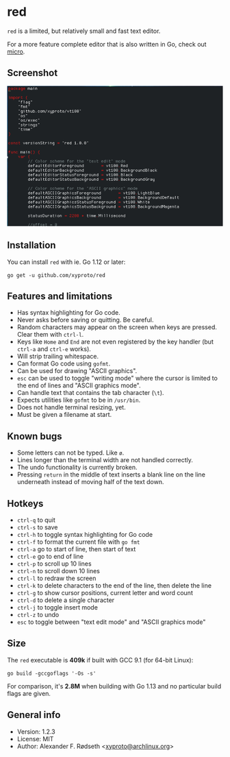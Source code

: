 # red

`red` is a limited, but relatively small and fast text editor.

For a more feature complete editor that is also written in Go, check out [micro](https://github.com/zyedidia/micro).

## Screenshot

![screenshot](img/screenshot.png)

## Installation

You can install `red` with ie. Go 1.12 or later:

    go get -u github.com/xyproto/red

## Features and limitations

* Has syntax highlighting for Go code.
* Never asks before saving or quitting. Be careful.
* Random characters may appear on the screen when keys are pressed. Clear them with `ctrl-l`.
* Keys like `Home` and `End` are not even registered by the key handler (but `ctrl-a` and `ctrl-e` works).
* Will strip trailing whitespace.
* Can format Go code using `gofmt`.
* Can be used for drawing "ASCII graphics".
* `esc` can be used to toggle "writing mode" where the cursor is limited to the end of lines and "ASCII graphics mode".
* Can handle text that contains the tab character (`\t`).
* Expects utilities like `gofmt` to be in `/usr/bin`.
* Does not handle terminal resizing, yet.
* Must be given a filename at start.

## Known bugs

* Some letters can not be typed. Like `ø`.
* Lines longer than the terminal width are not handled correctly.
* The undo functionality is currently broken.
* Pressing `return` in the middle of text inserts a blank line on the line underneath instead of moving half of the text down.

## Hotkeys

* `ctrl-q` to quit
* `ctrl-s` to save
* `ctrl-h` to toggle syntax highlighting for Go code
* `ctrl-f` to format the current file with `go fmt`
* `ctrl-a` go to start of line, then start of text
* `ctrl-e` go to end of line
* `ctrl-p` to scroll up 10 lines
* `ctrl-n` to scroll down 10 lines
* `ctrl-l` to redraw the screen
* `ctrl-k` to delete characters to the end of the line, then delete the line
* `ctrl-g` to show cursor positions, current letter and word count
* `ctrl-d` to delete a single character
* `ctrl-j` to toggle insert mode
* `ctrl-z` to undo
* `esc` to toggle between "text edit mode" and "ASCII graphics mode"

## Size

The `red` executable is **409k** if built with GCC 9.1 (for 64-bit Linux):

    go build -gccgoflags '-Os -s'

For comparison, it's **2.8M** when building with Go 1.13 and no particular build flags are given.

## General info

* Version: 1.2.3
* License: MIT
* Author: Alexander F. Rødseth &lt;xyproto@archlinux.org&gt;
